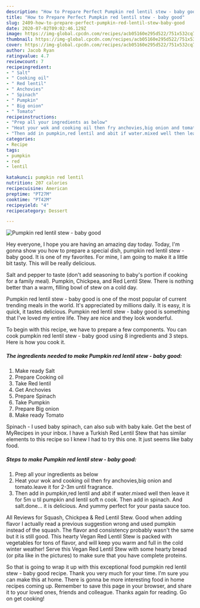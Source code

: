 ```yaml
---
description: "How to Prepare Perfect Pumpkin red lentil stew - baby good"
title: "How to Prepare Perfect Pumpkin red lentil stew - baby good"
slug: 2409-how-to-prepare-perfect-pumpkin-red-lentil-stew-baby-good
date: 2020-07-02T09:02:46.129Z
image: https://img-global.cpcdn.com/recipes/acb05160e295d522/751x532cq70/pumpkin-red-lentil-stew-baby-good-recipe-main-photo.jpg
thumbnail: https://img-global.cpcdn.com/recipes/acb05160e295d522/751x532cq70/pumpkin-red-lentil-stew-baby-good-recipe-main-photo.jpg
cover: https://img-global.cpcdn.com/recipes/acb05160e295d522/751x532cq70/pumpkin-red-lentil-stew-baby-good-recipe-main-photo.jpg
author: Jacob Ryan
ratingvalue: 4.7
reviewcount: 7
recipeingredient:
- " Salt"
- " Cooking oil"
- " Red lentil"
- " Anchovies"
- " Spinach"
- " Pumpkin"
- " Big onion"
- " Tomato"
recipeinstructions:
- "Prep all your ingredients as below"
- "Heat your wok and cooking oil then fry anchovies,big onion and tomato.leave it for 2-3m until fragrance."
- "Then add in pumpkin,red lentil and abit if water.mixed well then leave it for 5m u til pumpkin and lentil soft n cook. Then add in spinach. And salt.done... it is delicious. And yummy perfect for your pasta sauce too."
categories:
- Recipe
tags:
- pumpkin
- red
- lentil

katakunci: pumpkin red lentil 
nutrition: 207 calories
recipecuisine: American
preptime: "PT27M"
cooktime: "PT42M"
recipeyield: "4"
recipecategory: Dessert

---
```



![Pumpkin red lentil stew - baby good](https://img-global.cpcdn.com/recipes/acb05160e295d522/751x532cq70/pumpkin-red-lentil-stew-baby-good-recipe-main-photo.jpg)

Hey everyone, I hope you are having an amazing day today. Today, I'm gonna show you how to prepare a special dish, pumpkin red lentil stew - baby good. It is one of my favorites. For mine, I am going to make it a little bit tasty. This will be really delicious.

Salt and pepper to taste (don&#39;t add seasoning to baby&#39;s portion if cooking for a family meal). Pumpkin, Chickpea, and Red Lentil Stew. There is nothing better than a warm, filling bowl of stew on a cold day.

Pumpkin red lentil stew - baby good is one of the most popular of current trending meals in the world. It's appreciated by millions daily. It is easy, it is quick, it tastes delicious. Pumpkin red lentil stew - baby good is something that I've loved my entire life. They are nice and they look wonderful.


To begin with this recipe, we have to prepare a few components. You can cook pumpkin red lentil stew - baby good using 8 ingredients and 3 steps. Here is how you cook it.

<!--inarticleads1-->

##### The ingredients needed to make Pumpkin red lentil stew - baby good:

1. Make ready  Salt
1. Prepare  Cooking oil
1. Take  Red lentil
1. Get  Anchovies
1. Prepare  Spinach
1. Take  Pumpkin
1. Prepare  Big onion
1. Make ready  Tomato


Spinach - I used baby spinach, can also sub with baby kale. Get the best of MyRecipes in your inbox. I have a Turkish Red Lentil Stew that has similar elements to this recipe so I knew I had to try this one. It just seems like baby food. 

<!--inarticleads2-->

##### Steps to make Pumpkin red lentil stew - baby good:

1. Prep all your ingredients as below
1. Heat your wok and cooking oil then fry anchovies,big onion and tomato.leave it for 2-3m until fragrance.
1. Then add in pumpkin,red lentil and abit if water.mixed well then leave it for 5m u til pumpkin and lentil soft n cook. Then add in spinach. And salt.done... it is delicious. And yummy perfect for your pasta sauce too.


All Reviews for Squash, Chickpea &amp; Red Lentil Stew. Good when adding flavor I actually read a previous suggestion wrong and used pumpkin instead of the squash. The flavor and consistency probably wasn&#39;t the same but it is still good. This hearty Vegan Red Lentil Stew is packed with vegetables for tons of flavor, and will keep you warm and full in the cold winter weather! Serve this Vegan Red Lentil Stew with some hearty bread (or pita like in the pictures) to make sure that you have complete proteins. 

So that is going to wrap it up with this exceptional food pumpkin red lentil stew - baby good recipe. Thank you very much for your time. I'm sure you can make this at home. There is gonna be more interesting food in home recipes coming up. Remember to save this page in your browser, and share it to your loved ones, friends and colleague. Thanks again for reading. Go on get cooking!
